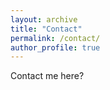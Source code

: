 ```yaml
---
layout: archive
title: "Contact"
permalink: /contact/
author_profile: true
---
```



Contact me here?
